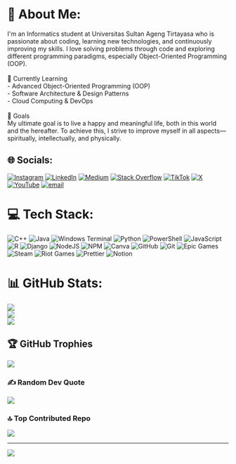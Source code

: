 # 💫 About Me:
I'm an Informatics student at Universitas Sultan Ageng Tirtayasa who is passionate about coding, learning new technologies, and continuously improving my skills. I love solving problems through code and exploring different programming paradigms, especially Object-Oriented Programming (OOP).<br><br>🌱 Currently Learning<br>- Advanced Object-Oriented Programming (OOP)<br>- Software Architecture & Design Patterns<br>- Cloud Computing & DevOps<br><br>🎯 Goals<br>My ultimate goal is to live a happy and meaningful life, both in this world and the hereafter. To achieve this, I strive to improve myself in all aspects—spiritually, intellectually, and physically.


## 🌐 Socials:
[![Instagram](https://img.shields.io/badge/Instagram-%23E4405F.svg?logo=Instagram&logoColor=white)](https://instagram.com/fadillhwinata) [![LinkedIn](https://img.shields.io/badge/LinkedIn-%230077B5.svg?logo=linkedin&logoColor=white)](https://linkedin.com/in/fadillhwinata) [![Medium](https://img.shields.io/badge/Medium-12100E?logo=medium&logoColor=white)](https://medium.com/@winatafadil1177) [![Stack Overflow](https://img.shields.io/badge/-Stackoverflow-FE7A16?logo=stack-overflow&logoColor=white)](https://stackoverflow.com/users/27302600) [![TikTok](https://img.shields.io/badge/TikTok-%23000000.svg?logo=TikTok&logoColor=white)](https://tiktok.com/@tatangkalannn) [![X](https://img.shields.io/badge/X-black.svg?logo=X&logoColor=white)](https://x.com/SNaataaa) [![YouTube](https://img.shields.io/badge/YouTube-%23FF0000.svg?logo=YouTube&logoColor=white)](https://youtube.com/@fdillahwinata) [![email](https://img.shields.io/badge/Email-D14836?logo=gmail&logoColor=white)](mailto:fdillahwinataa@gmail.com) 

# 💻 Tech Stack:
![C++](https://img.shields.io/badge/c++-%2300599C.svg?style=for-the-badge&logo=c%2B%2B&logoColor=white) ![Java](https://img.shields.io/badge/java-%23ED8B00.svg?style=for-the-badge&logo=openjdk&logoColor=white) ![Windows Terminal](https://img.shields.io/badge/Windows%20Terminal-%234D4D4D.svg?style=for-the-badge&logo=windows-terminal&logoColor=white) ![Python](https://img.shields.io/badge/python-3670A0?style=for-the-badge&logo=python&logoColor=ffdd54) ![PowerShell](https://img.shields.io/badge/PowerShell-%235391FE.svg?style=for-the-badge&logo=powershell&logoColor=white) ![JavaScript](https://img.shields.io/badge/javascript-%23323330.svg?style=for-the-badge&logo=javascript&logoColor=%23F7DF1E) ![R](https://img.shields.io/badge/r-%23276DC3.svg?style=for-the-badge&logo=r&logoColor=white) ![Django](https://img.shields.io/badge/django-%23092E20.svg?style=for-the-badge&logo=django&logoColor=white) ![NodeJS](https://img.shields.io/badge/node.js-6DA55F?style=for-the-badge&logo=node.js&logoColor=white) ![NPM](https://img.shields.io/badge/NPM-%23CB3837.svg?style=for-the-badge&logo=npm&logoColor=white) ![Canva](https://img.shields.io/badge/Canva-%2300C4CC.svg?style=for-the-badge&logo=Canva&logoColor=white) ![GitHub](https://img.shields.io/badge/github-%23121011.svg?style=for-the-badge&logo=github&logoColor=white) ![Git](https://img.shields.io/badge/git-%23F05033.svg?style=for-the-badge&logo=git&logoColor=white) ![Epic Games](https://img.shields.io/badge/epicgames-%23313131.svg?style=for-the-badge&logo=epicgames&logoColor=white) ![Steam](https://img.shields.io/badge/steam-%23000000.svg?style=for-the-badge&logo=steam&logoColor=white) ![Riot Games](https://img.shields.io/badge/riotgames-D32936.svg?style=for-the-badge&logo=riotgames&logoColor=white) ![Prettier](https://img.shields.io/badge/prettier-%23F7B93E.svg?style=for-the-badge&logo=prettier&logoColor=black) ![Notion](https://img.shields.io/badge/Notion-%23000000.svg?style=for-the-badge&logo=notion&logoColor=white)
# 📊 GitHub Stats:
![](https://github-readme-stats.vercel.app/api?username=Muba-rakk&theme=dark&hide_border=false&include_all_commits=false&count_private=false)<br/>
![](https://nirzak-streak-stats.vercel.app/?user=Muba-rakk&theme=dark&hide_border=false)<br/>
![](https://github-readme-stats.vercel.app/api/top-langs/?username=Muba-rakk&theme=dark&hide_border=false&include_all_commits=false&count_private=false&layout=compact)

## 🏆 GitHub Trophies
![](https://github-profile-trophy.vercel.app/?username=Muba-rakk&theme=dark&no-frame=false&no-bg=true&margin-w=4)

### ✍️ Random Dev Quote
![](https://quotes-github-readme.vercel.app/api?type=horizontal&theme=dark)

### 🔝 Top Contributed Repo
![](https://github-contributor-stats.vercel.app/api?username=Muba-rakk&limit=5&theme=dark&combine_all_yearly_contributions=true)

---
[![](https://visitcount.itsvg.in/api?id=Muba-rakk&icon=0&color=0)](https://visitcount.itsvg.in)
